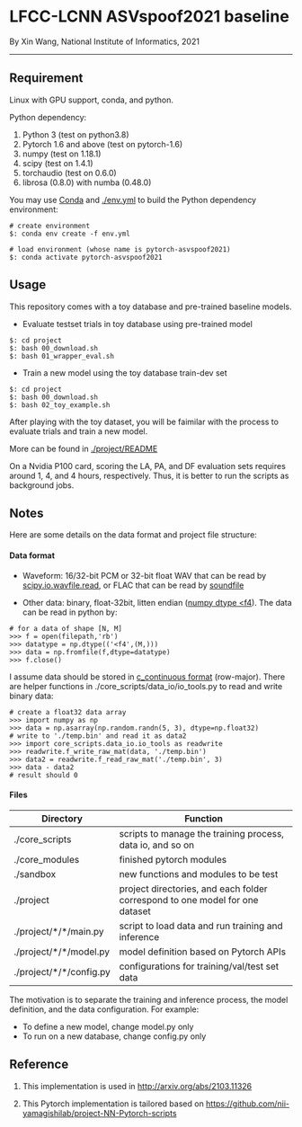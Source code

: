 # LFCC-LCNN ASVspoof2021 baseline

By Xin Wang, National Institute of Informatics, 2021

------
## Requirement

Linux with GPU support, conda, and python.

Python dependency:
1. Python 3 (test on python3.8) 
2. Pytorch 1.6 and above (test on pytorch-1.6)
3. numpy (test on  1.18.1)
4. scipy (test on 1.4.1)
5. torchaudio (test on 0.6.0)
6. librosa (0.8.0) with numba (0.48.0)

You may use [Conda](https://docs.conda.io/en/latest/miniconda.html) and [./env.yml](./env.yml) to build the Python dependency environment: 

```
# create environment
$: conda env create -f env.yml

# load environment (whose name is pytorch-asvspoof2021)
$: conda activate pytorch-asvspoof2021
```

## Usage

This repository comes with a toy database and pre-trained baseline models. 

* Evaluate testset trials in toy database using pre-trained model 

```
$: cd project
$: bash 00_download.sh
$: bash 01_wrapper_eval.sh
```


* Train a new model using the toy database train-dev set 

```
$: cd project
$: bash 00_download.sh
$: bash 02_toy_example.sh
```

After playing with the toy dataset, you will be faimilar with the process to evaluate trials and train a new model.

More can be found in [./project/README](./project/README)

On a Nvidia P100 card, scoring the LA, PA, and DF evaluation sets requires around 1, 4, and 4 hours, respectively. Thus, it is better to run the scripts as background jobs.


## Notes 

Here are some details on the data format and project file structure:

#### Data format

* Waveform: 16/32-bit PCM or 32-bit float WAV that can be read by [scipy.io.wavfile.read](https://docs.scipy.org/doc/scipy/reference/generated/scipy.io.wavfile.read.html), or FLAC that can be read by [soundfile](https://pysoundfile.readthedocs.io/en/latest/)

* Other data: binary, float-32bit, litten endian ([numpy dtype <f4](https://numpy.org/doc/1.18/reference/generated/numpy.dtype.html)). The data can be read in python by:
```
# for a data of shape [N, M]
>>> f = open(filepath,'rb')
>>> datatype = np.dtype(('<f4',(M,)))
>>> data = np.fromfile(f,dtype=datatype)
>>> f.close()
```
I assume data should be stored in [c_continuous format](https://numpy.org/doc/stable/reference/generated/numpy.ndarray.flags.html) (row-major). 
There are helper functions in ./core_scripts/data_io/io_tools.py to read and write binary data:
```
# create a float32 data array
>>> import numpy as np
>>> data = np.asarray(np.random.randn(5, 3), dtype=np.float32)
# write to './temp.bin' and read it as data2
>>> import core_scripts.data_io.io_tools as readwrite
>>> readwrite.f_write_raw_mat(data, './temp.bin')
>>> data2 = readwrite.f_read_raw_mat('./temp.bin', 3)
>>> data - data2
# result should 0
```

#### Files

Directory | Function
------------ | -------------
./core_scripts | scripts to manage the training process, data io, and so on
./core_modules | finished pytorch modules 
./sandbox | new functions and modules to be test
./project | project directories, and each folder correspond to one model for one dataset
./project/\*/\*/main.py | script to load data and run training and inference
./project/\*/\*/model.py | model definition based on Pytorch APIs
./project/\*/\*/config.py | configurations for training/val/test set data

The motivation is to separate the training and inference process, the model definition, and the data configuration. For example:

* To define a new model, change model.py only
* To run on a new database, change config.py only



## Reference

1. This implementation is used in http://arxiv.org/abs/2103.11326

2. This Pytorch implementation is tailored based on https://github.com/nii-yamagishilab/project-NN-Pytorch-scripts
